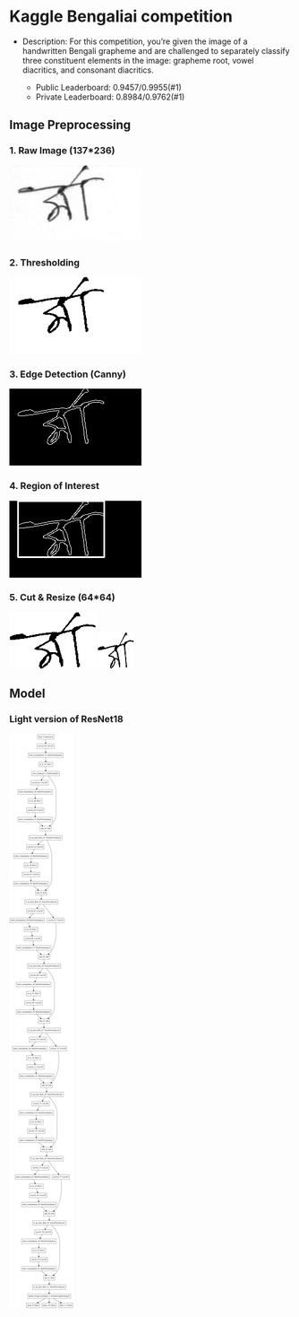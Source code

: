 # Kaggle Bengaliai competition

*   Description:  For this competition, you’re given the image of a handwritten Bengali grapheme and are
challenged to separately classify three constituent elements in the image: grapheme root, vowel diacritics, and consonant diacritics.

    *   Public Leaderboard: 0.9457/0.9955(#1)
    *   Private Leaderboard: 0.8984/0.9762(#1)

## Image Preprocessing
### 1. Raw Image (137*236)
<img src="data_description/sample_1-0.png">

### 2. Thresholding
<img src="data_description/sample_1-1.png">

### 3. Edge Detection (Canny)
<img src="data_description/sample_1-2.png">

### 4. Region of Interest
<img src="data_description/sample_1-3.png">

### 5. Cut & Resize (64*64)
<img src="data_description/sample_1-4.png">
<img src="data_description/sample_1-5.png">

## Model

### Light version of ResNet18
<img src="model/resnet-18-light.png">
